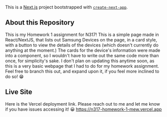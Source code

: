 This is a [Next.js](https://nextjs.org/) project bootstrapped with [`create-next-app`](https://github.com/vercel/next.js/tree/canary/packages/create-next-app).

## About this Repository
This is my Homework 1 assignment for N317! This is a simple page made in React/NextJS, that lists out Samsung Devices on the page, in a card style, with a button to view the details of the devices (which doesn't currently do anything at the moment.) The cards for the device's information were made into a component, so I wouldn't have to write out the same code more than once, for simplicity's sake. I don't plan on updating this anytime soon, as this is a very basic webpage that I had to do for my homework assignment. Feel free to branch this out, and expand upon it, if you feel more inclined to do so! 😁

## Live Site
Here is the Vercel deployment link. Please reach out to me and let me know if you have issues accessing it! 😀
https://n317-homework-1-mew.vercel.app
